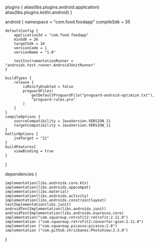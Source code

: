 plugins {
    alias(libs.plugins.android.application)
    alias(libs.plugins.kotlin.android)
}

android {
    namespace = "com.food.foodapp"
    compileSdk = 35

    defaultConfig {
        applicationId = "com.food.foodapp"
        minSdk = 26
        targetSdk = 34
        versionCode = 1
        versionName = "1.0"

        testInstrumentationRunner = "androidx.test.runner.AndroidJUnitRunner"
    }

    buildTypes {
        release {
            isMinifyEnabled = false
            proguardFiles(
                getDefaultProguardFile("proguard-android-optimize.txt"),
                "proguard-rules.pro"
            )
        }
    }
    compileOptions {
        sourceCompatibility = JavaVersion.VERSION_11
        targetCompatibility = JavaVersion.VERSION_11
    }
    kotlinOptions {
        jvmTarget = "11"
    }
    buildFeatures{
        viewBinding = true
    }
}

dependencies {

    implementation(libs.androidx.core.ktx)
    implementation(libs.androidx.appcompat)
    implementation(libs.material)
    implementation(libs.androidx.activity)
    implementation(libs.androidx.constraintlayout)
    testImplementation(libs.junit)
    androidTestImplementation(libs.androidx.junit)
    androidTestImplementation(libs.androidx.espresso.core)
    implementation("com.squareup.retrofit2:retrofit:2.11.0")
    implementation ("com.squareup.retrofit2:converter-gson:2.11.0")
    implementation ("com.squareup.picasso:picasso:2.8")
    implementation ("com.github.chrisbanes:PhotoView:2.3.0")
}
